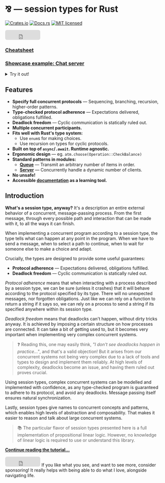 # ⅋ — session types for Rust

[![Crates.io][crates-badge]][crates-url]
[![Docs.rs][docs-badge]][docs-url]
[![MIT licensed][mit-badge]][mit-url]
<iframe src="https://github.com/sponsors/faiface/button" title="Sponsor faiface" height="32" width="114" style="border: 0; border-radius: 6px;"></iframe>

[crates-badge]: https://img.shields.io/crates/v/par
[crates-url]: https://crates.io/crates/par
[docs-badge]: https://img.shields.io/docsrs/par
[docs-url]: https://docs.rs/par/latest/par
[mit-badge]: https://img.shields.io/badge/license-MIT-blue.svg
[mit-url]: https://github.com/faiface/par/blob/main/LICENSE

[cheatsheet-url]: https://github.com/faiface/par/blob/main/CHEATSHEET.md
[chat-example-url]: https://github.com/faiface/par/blob/main/examples/chat.rs

### [Cheatsheet][cheatsheet-url]

### [Showcase example: Chat server][chat-example-url]

<details>
<summary>Try it out!</summary>

This example is a simple single-room chat server that operates via WebSocket. After
cloning the repository, run it with:

```plain
> cargo run --example chat
Listening on: 127.0.0.1:3000
```

Use any WebSocket client to connect to it. For example, I like to use [Postman](https://www.postman.com).

Right after connecting, you should get a message:

```plain
> What's your name?
```

Respond with your nickname and you're in the room. Make multiple connections and chat away!

| Alice | Bob |
| --- | --- |
| `> What's your name?` |  |
| **`alice`** |  |
| `> alice joined` |  |
|  | `> What's your name?` |
|  | **`bob`** |
| `> bob joined` | `> bob joined` |
| **`hey bob!`** |  |
| `alice> hey bob!` | `alice> hey bob!` |
|  | **`hey alice! how are you doing?`** |
| `bob> hey alice! how are you doing?` | `bob> hey alice! how are you doing?` |
| **`good! session types are cool ;)`** |  |
| `alice> good! session types are cool ;)` | `alice> good! session types are cool ;)` |
</details>

## Features

- **Specify full concurrent protocols** — Sequencing, branching, recursion, higher-order patterns.
- **Type-checked protocol adherence** — Expectations delivered, obligations fulfilled.
- **Deadlock freedom** — Cyclic communication is statically ruled out.
- **Multiple concurrent participants.**
- **Fits well with Rust's type system:**
  - Use `enum`s for making choices.
  - Use recursion on types for cyclic protocols.
- **Built on top of `async`/`.await`. Runtime agnostic.**
- **Ergonomic design** — eg. `atm.choose(Operation::CheckBalance)`
- **Standard patterns in modules:**
  - [**Queue**](https://docs.rs/par/latest/par/queue/index.html) — Transmit an arbitrary number of items in order.
  - [**Server**](https://docs.rs/par/latest/par/server/index.html) — Concurrently handle a dynamic number of clients.
- **No unsafe!**
- **Accessible [documentation][docs-url] as a learning tool.**

## Introduction

**What's a session type, anyway?** It's a description an entire external behavior
of a concurrent, message-passing process. From the first message, through every
possible path and interaction that can be made with it, to all the ways it can
finish.

When implementing a concurrent program according to a session type, the type tells
what can happen at any point in the program. When we have to send a message, when to
select a path to continue, when to wait for someone else to make a choice and adapt.

Crucially, the types are designed to provide some useful guarantees:

- **Protocol adherence** — Expectations delivered, obligations fulfilled.
- **Deadlock freedom** — Cyclic communication is statically ruled out.

_Protocol adherence_ means that when interacting with a process described by a session
type, we can be sure (unless it crashes) that it will behave according to the protocol
specified by its type. There will no unexpected messages, nor forgotten obligations.
Just like we can rely on a function to return a string if it says so, we can rely on
a process to send a string if its specified anywhere within its session type.

_Deadlock freedom_ means that deadlocks can't happen, without dirty tricks anyway. It is
achieved by imposing a certain structure on how processes are connected. It can take
a bit of getting used to, but it becomes very important when implementing very complex
concurrent systems.

> ❓ Reading this, one may easily think, _"I don't see deadlocks happen in practice..."_,
and that's a valid objection! But it arises from our concurrent systems not being very
complex due to a lack of tools and types to design and implement them reliably.
At high levels of complexity, deadlocks become an issue, and having them ruled out
proves crucial.

Using session types, complex concurrent systems can be modelled and implemented with confidence,
as any type-checked program is guaranteed to adhere to its protocol, and avoid any deadlocks.
Message passing itself ensures natural synchronization.

Lastly, session types give names to concurrent concepts and patterns, which
enables high levels of abstraction and composability. That makes it easier to
reason and talk about large concurrent systems.

> 📚 The particular flavor of session types presented here is a full implementation
of propositional linear logic. However, no knowledge of linear logic is required to use
or understand this library.

[**Continue reading the tutorial...**][docs-url]

<iframe src="https://github.com/sponsors/faiface/button" title="Sponsor faiface" height="32" width="114" style="border: 0; border-radius: 6px;"></iframe>
If you like what you see, and want to see more, consider sponsoring! It really helps with being able
to do what I love, alongside navigating life.

